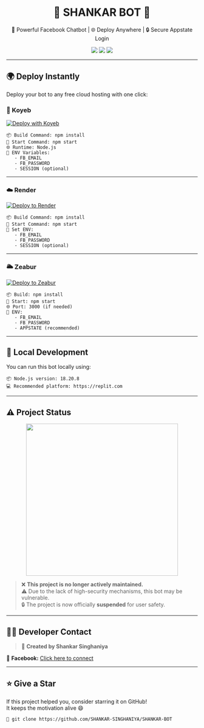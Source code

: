 <h1 align="center">🤖 SHANKAR BOT 🤖</h1>

<p align="center">
  🚀 Powerful Facebook Chatbot | 🌐 Deploy Anywhere | 🔒 Secure Appstate Login
</p>

<p align="center">
  <img src="https://img.shields.io/badge/Language-Node.js-brightgreen?style=flat-square" />
  <img src="https://img.shields.io/github/stars/SHANKAR-PROJECT/fca-shankar-bot?style=flat-square" />
  <img src="https://img.shields.io/github/forks/SHANKAR-PROJECT/fca-shankar-bot?style=flat-square" />
</p>

---

## 🌍 Deploy Instantly

Deploy your bot to any free cloud hosting with one click:

### 🧩 Koyeb

[![Deploy with Koyeb](https://www.koyeb.com/static/images/deploy/button.svg)](https://app.koyeb.com/deploy?type=git&repository=https://github.com/SHANKAR-PROJECT/fca-shankar-bot)

```
📦 Build Command: npm install
🚀 Start Command: npm start
🌐 Runtime: Node.js
🔐 ENV Variables:
   - FB_EMAIL
   - FB_PASSWORD
   - SESSION (optional)
```

---

### ☁️ Render

[![Deploy to Render](https://render.com/images/deploy-to-render-button.svg)](https://render.com/deploy?repo=https://github.com/SHANKAR-PROJECT/fca-shankar-bot)

```
📦 Build Command: npm install
🚀 Start Command: npm start
🔐 Set ENV:
   - FB_EMAIL
   - FB_PASSWORD
   - SESSION (optional)
```

---

### 🌥️ Zeabur

[![Deploy to Zeabur](https://zeabur.com/button.svg)](https://zeabur.com/templates?repo=https://github.com/SHANKAR-PROJECT/fca-shankar-bot)

```
📦 Build: npm install
🚀 Start: npm start
🌐 Port: 3000 (if needed)
🔐 ENV:
   - FB_EMAIL
   - FB_PASSWORD
   - APPSTATE (recommended)
```

---

## 🧪 Local Development

You can run this bot locally using:

```
📦 Node.js version: 18.20.8
💻 Recommended platform: https://replit.com
```

---

## ⚠️ Project Status

<p align="center">
  <img src="https://i.imgur.com/2rJQX1g.gif" width="400" />
</p>

> ❌ **This project is no longer actively maintained.**  
> ⚠️ Due to the lack of high-security mechanisms, this bot may be vulnerable.  
> 🔒 The project is now officially **suspended** for user safety.

---

## 👨‍💻 Developer Contact

> 🤝 **Created by Shankar Singhaniya**

📱 **Facebook:** [Click here to connect](https://m.facebook.com/profile.php?id=61577191230420)

---

## ⭐ Give a Star

If this project helped you, consider starring it on GitHub!  
It keeps the motivation alive 😄

```
🌟 git clone https://github.com/SHANKAR-SINGHANIYA/SHANKAR-BOT
```
